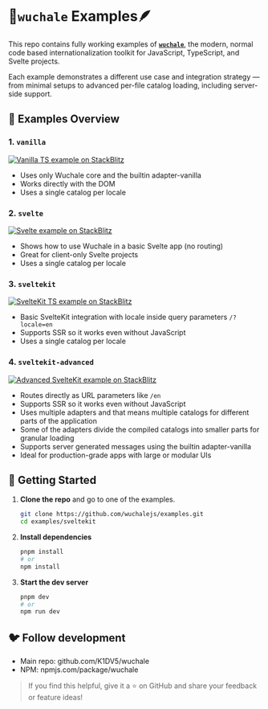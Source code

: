 # 📜`wuchale` Examples🪶

This repo contains fully working examples of
**[`wuchale`](https://github.com/wuchalejs/wuchale)**, the modern, normal code
based internationalization toolkit for JavaScript, TypeScript, and Svelte
projects.

Each example demonstrates a different use case and integration strategy — from
minimal setups to advanced per-file catalog loading, including server-side
support.

## 🔰 Examples Overview

### 1. `vanilla`

[![Vanilla TS example on StackBlitz](https://img.shields.io/badge/StackBlitz-Demo-blue?logo=stackblitz)](https://stackblitz.com/github/wuchalejs/examples/tree/main/vanilla?file=wuchale.config.js)

- Uses only Wuchale core and the builtin adapter-vanilla
- Works directly with the DOM
- Uses a single catalog per locale

### 2. `svelte`

[![Svelte example on StackBlitz](https://img.shields.io/badge/StackBlitz-Demo-blue?logo=stackblitz)](https://stackblitz.com/github/wuchalejs/examples/tree/main/svelte?file=wuchale.config.js)

- Shows how to use Wuchale in a basic Svelte app (no routing)
- Great for client-only Svelte projects
- Uses a single catalog per locale

### 3. `sveltekit`

[![SvelteKit TS example on StackBlitz](https://img.shields.io/badge/StackBlitz-Demo-blue?logo=stackblitz)](https://stackblitz.com/github/wuchalejs/examples/tree/main/sveltekit?file=wuchale.config.js)

- Basic SvelteKit integration with locale inside query parameters `/?locale=en`
- Supports SSR so it works even without JavaScript
- Uses a single catalog per locale

### 4. `sveltekit-advanced`

[![Advanced SvelteKit example on StackBlitz](https://img.shields.io/badge/StackBlitz-Demo-blue?logo=stackblitz)](https://stackblitz.com/github/wuchalejs/examples/tree/main/sveltekit-advanced?file=wuchale.config.js)

- Routes directly as URL parameters like `/en`
- Supports SSR so it works even without JavaScript
- Uses multiple adapters and that means multiple catalogs for different parts of the application
- Some of the adapters divide the compiled catalogs into smaller parts for granular loading
- Supports server generated messages using the builtin adapter-vanilla
- Ideal for production-grade apps with large or modular UIs

## 🚀 Getting Started

1. **Clone the repo** and go to one of the examples.
    ```bash
    git clone https://github.com/wuchalejs/examples.git
    cd examples/sveltekit
    ```
2. **Install dependencies**
    ```bash
    pnpm install
    # or
    npm install
    ```
3. **Start the dev server**
    ```bash
    pnpm dev
    # or
    npm run dev
    ```

## 🐦 Follow development

- Main repo: github.com/K1DV5/wuchale
- NPM: npmjs.com/package/wuchale

> If you find this helpful, give it a ⭐ on GitHub and share your feedback or feature ideas!
